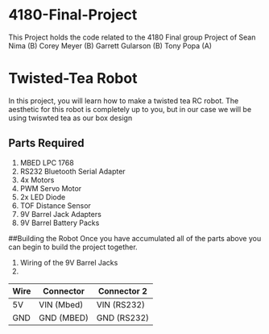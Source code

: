 # 4180-Final-Project
This Project holds the code related to the 4180 Final group Project of
Sean Nima (B)
Corey Meyer (B)
Garrett Gularson (B)
Tony Popa (A)

# Twisted-Tea Robot
 In this project, you will learn how to make a twisted tea RC robot. The aesthetic for this robot is completely up to you, but in our case we will be using twiswted tea as our box design
 

## Parts Required
1. MBED LPC 1768
2. RS232 Bluetooth Serial Adapter
3. 4x Motors
4. PWM Servo Motor
5. 2x LED Diode
6. TOF Distance Sensor
7. 9V Barrel Jack Adapters
8. 9V Barrel Battery Packs



##Building the Robot
Once you have accumulated all of the parts above you can begin to build the project together.

1. Wiring of the 9V Barrel Jacks
 1.
 | Wire | Connector  | Connector 2 |
 | ---- | ---------  | ----------- |
 | 5V   | VIN (Mbed) | VIN (RS232) |
 | GND  | GND (MBED) | GND (RS232) |



